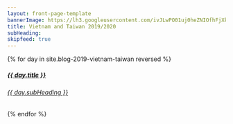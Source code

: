 ```yaml
---
layout: front-page-template
bannerImage: https://lh3.googleusercontent.com/ivJLwPO01uj0heZNIOfhFjXkNHebG6_1E2REgk-wPW1nXNIeXQSOkGjr5wJ2W-sh6AXnjz3HlJ55NcZVPU5HvFwJjtmbp5jfystdrmLbWdgYHd9dyhNCxE00ea7_atb-G7-g_hACLQY=w2400
title: Vietnam and Taiwan 2019/2020
subHeading: 
skipfeed: true
---
```


<div class="text-uppercase adventure-list experience">
  {% for day in site.blog-2019-vietnam-taiwan reversed %}
    <div class="col-md-6 col-sm-6 animated fadeInUp" data-wow-delay="0.1s" data-wow-duration="1s">
      <a href="{{day.url | prepend: site.baseurl}}">
        <img src="{{ day.bannerImage }}"  alt="" class="img-responsive">
        <div class="overlay-lnk text-uppercase text-center">
          <i class="icon icon-streetsign"></i>
          <h5>{{ day.title }}</h5>
          <h6>{{ day.subHeading }}</h6>
        </div>
      </a>
    </div>
  {% endfor %}
</div>
